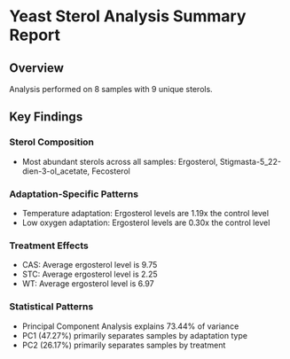 # Yeast Sterol Analysis Summary Report

## Overview

Analysis performed on 8 samples with 9 unique sterols.

## Key Findings

### Sterol Composition

* Most abundant sterols across all samples: Ergosterol, Stigmasta-5_22-dien-3-ol_acetate, Fecosterol

### Adaptation-Specific Patterns

* Temperature adaptation: Ergosterol levels are 1.19x the control level
* Low oxygen adaptation: Ergosterol levels are 0.30x the control level

### Treatment Effects

* CAS: Average ergosterol level is 9.75
* STC: Average ergosterol level is 2.25
* WT: Average ergosterol level is 6.97

### Statistical Patterns

* Principal Component Analysis explains 73.44% of variance
* PC1 (47.27%) primarily separates samples by adaptation type
* PC2 (26.17%) primarily separates samples by treatment